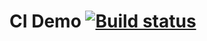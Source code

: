 # CI Demo [![Build status](https://ci.appveyor.com/api/projects/status/wxvbi03ivgnhhajs?svg=true)](https://ci.appveyor.com/project/DariaZolotoreva/aqa-ci-demo)


